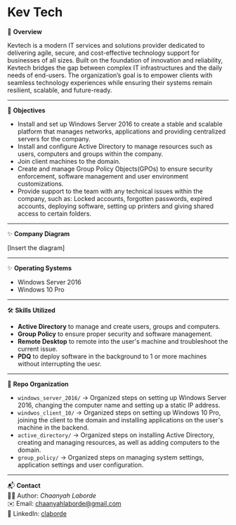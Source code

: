 #  Kev Tech

📌 **Overview**  

Kevtech is a modern IT services and solutions provider dedicated to delivering agile, secure, and cost-effective technology support for businesses of all sizes. Built on the foundation of innovation and reliability, Kevtech bridges the gap between complex IT infrastructures and the daily needs of end-users. The organization’s goal is to empower clients with seamless technology experiences while ensuring their systems remain resilient, scalable, and future-ready.

---

🎯 **Objectives**  
- Install and set up Windows Server 2016 to create a stable and scalable platform that manages networks, applications and providing centralized servers for the company.
- Install and configure Active Directory to manage resources such as users, computers and groups within the company.
- Join client machines to the domain.
- Create and manage Group Policy Objects(GPOs) to ensure security enforcement, software management and user environment customizations.
- Provide support to the team with any technical issues within the company, such as: Locked accounts, forgotten passwords, expired accounts, deploying software, setting up printers and giving shared access to certain folders.

---

✨ **Company Diagram**  

[Insert the diagram]

---

✨ **Operating Systems**  
- Windows Server 2016
- Windows 10 Pro

---

🛠 **Skills Utilized**  
- **Active Directory** to manage and create users, groups and computers.
- **Group Policy** to ensure proper security and software management.
- **Remote Desktop** to remote into the user's machine and troubleshoot the current issue.
- **PDQ** to deploy software in the background to 1 or more machines without interrupting the uesr.

---

📂 **Repo Organization**  
- `windows_server_2016/` → Organized steps on setting up Windows Server 2016, changing the computer name and setting up a static IP address.
- `windwos_client_10/` → Organized steps on setting up Windows 10 Pro, joining the client to the domain and installing applications on the user's machine in the backend.
- `active_directory/` → Organized steps on installing Active Directory, creating and managing resources, as well as adding computers to the domain.
- `group_policy/` → Organized steps on managing system settings, application settings and user configuration.

---


📬 **Contact**  
👩‍💻 Author: *Chaanyah Laborde*  
✉️ Email: [chaanyahlaborde@gmail.com](mailto:chaanyahlaborde@gmail.com)  
🔗 LinkedIn: [claborde](https://www.linkedin.com/in/claborde/)  
